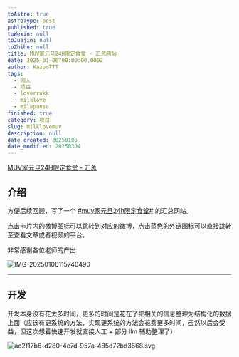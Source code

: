 ```yaml
---
toAstro: true
astroType: post
published: true
toWexin: null
toJuejin: null
toZhihu: null
title: MUV家元旦24H限定食堂 - 汇总网站
date: 2025-01-06T00:00:00.000Z
author: KazooTTT
tags:
  - 同人
  - 项目
  - loverrukk
  - milklove
  - milkpansa
finished: true
category: 项目
slug: milklovemuv
description: null
date_created: 20250106
date_modified: 20250304
---
```


[MUV家元旦24H限定食堂 - 汇总](<https://milklovemuv.com/>)

## 介绍

方便后续回顾，写了一个 [#muv家元旦24h限定食堂#](<https://s.weibo.com/weibo?q=%23muv%E5%AE%B6%E5%85%83%E6%97%A624h%E9%99%90%E5%AE%9A%E9%A3%9F%E5%A0%82%23>) 的汇总网站。

点击卡片内的微博图标可以跳转到对应的微博，点击蓝色的外链图标可以直接跳转至查看文章或者视频的平台。

非常感谢各位老师的产出

![IMG-20250106115740490](<https://pictures.kazoottt.top/2025/01/20250106-b1e56dd97c719d35d9e7db0486caf588.png>)

---

## 开发

开发本身没有花太多时间，更多的时间是花在了把相关的信息整理为结构化的数据上面（应该有更系统的方法，实现更系统的方法会花费更多时间，虽然以后会受益，但这次想着快速开发就直接人工 + 部分 llm 辅助整理了）

![ac2f17b6-d280-4e7d-957a-485d72bd3668.svg](<https://wakatime.com/badge/user/d3dc2570-e4bf-4469-b0c2-127b495e8b91/project/ac2f17b6-d280-4e7d-957a-485d72bd3668.svg>)
